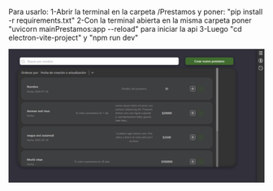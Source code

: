 Para usarlo:
1-Abrir la terminal en la carpeta /Prestamos y poner: "pip install -r requirements.txt"
2-Con la terminal abierta en la misma carpeta poner "uvicorn mainPrestamos:app --reload" para iniciar la api
3-Luego "cd electron-vite-project" y "npm run dev"

![Imagen del programa](image.png)
